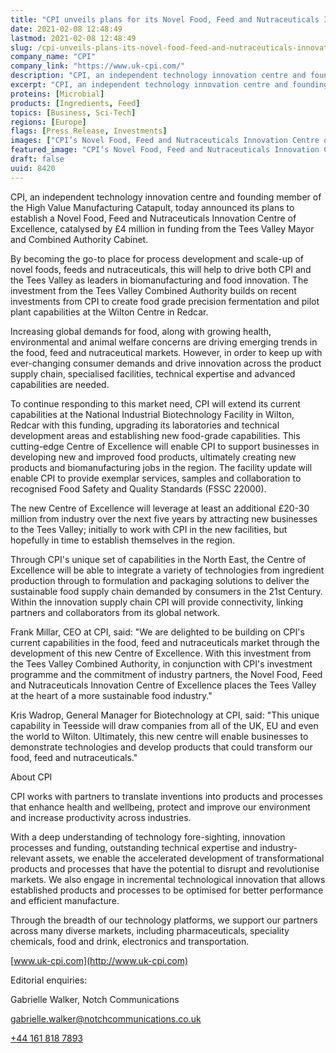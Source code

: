 ```yaml
---
title: "CPI unveils plans for its Novel Food, Feed and Nutraceuticals Innovation Centre of Excellence"
date: 2021-02-08 12:48:49
lastmod: 2021-02-08 12:48:49
slug: /cpi-unveils-plans-its-novel-food-feed-and-nutraceuticals-innovation-centre-excellence
company_name: "CPI"
company_link: "https://www.uk-cpi.com/"
description: "CPI, an independent technology innovation centre and founding member of the High Value Manufacturing Catapult, today announced its plans to establish a Novel Food, Feed and Nutraceuticals Innovation Centre of Excellence, catalysed by £4 million in funding from the Tees Valley Mayor and Combined Authority Cabinet."
excerpt: "CPI, an independent technology innovation centre and founding member of the High Value Manufacturing Catapult, today announced its plans to establish a Novel Food, Feed and Nutraceuticals Innovation Centre of Excellence, catalysed by £4 million in funding from the Tees Valley Mayor and Combined Authority Cabinet."
proteins: [Microbial]
products: [Ingredients, Feed]
topics: [Business, Sci-Tech]
regions: [Europe]
flags: [Press Release, Investments]
images: ["CPI’s Novel Food, Feed and Nutraceuticals Innovation Centre of Excellence will enhance biomanufacturing in the Tees Valley.jpg"]
featured_image: "CPI’s Novel Food, Feed and Nutraceuticals Innovation Centre of Excellence will enhance biomanufacturing in the Tees Valley.jpg"
draft: false
uuid: 8420
---
```

CPI, an independent technology innovation centre and founding member of
the High Value Manufacturing Catapult, today announced its plans to
establish a Novel Food, Feed and Nutraceuticals Innovation Centre of
Excellence, catalysed by £4 million in funding from the Tees Valley
Mayor and Combined Authority Cabinet.

By becoming the go-to place for process development and scale-up of
novel foods, feeds and nutraceuticals, this will help to drive both CPI
and the Tees Valley as leaders in biomanufacturing and food innovation.
The investment from the Tees Valley Combined Authority builds on recent
investments from CPI to create food grade precision fermentation and
pilot plant capabilities at the Wilton Centre in Redcar.

Increasing global demands for food, along with growing health,
environmental and animal welfare concerns are driving emerging trends in
the food, feed and nutraceutical markets. However, in order to keep up
with ever-changing consumer demands and drive innovation across the
product supply chain, specialised facilities, technical expertise and
advanced capabilities are needed.

To continue responding to this market need, CPI will extend its current
capabilities at the National Industrial Biotechnology Facility in
Wilton, Redcar with this funding, upgrading its laboratories and
technical development areas and establishing new food-grade
capabilities. This cutting-edge Centre of Excellence will enable CPI to
support businesses in developing new and improved food products,
ultimately creating new products and biomanufacturing jobs in the
region. The facility update will enable CPI to provide exemplar
services, samples and collaboration to recognised Food Safety and
Quality Standards (FSSC 22000).

The new Centre of Excellence will leverage at least an additional £20-30
million from industry over the next five years by attracting new
businesses to the Tees Valley; initially to work with CPI in the new
facilities, but hopefully in time to establish themselves in the region.

Through CPI's unique set of capabilities in the North East, the Centre
of Excellence will be able to integrate a variety of technologies from
ingredient production through to formulation and packaging solutions to
deliver the sustainable food supply chain demanded by consumers in the
21st Century. Within the innovation supply chain CPI will provide
connectivity, linking partners and collaborators from its global
network.

Frank Millar, CEO at CPI, said: "We are delighted to be building on
CPI's current capabilities in the food, feed and nutraceuticals market
through the development of this new Centre of Excellence. With this
investment from the Tees Valley Combined Authority, in conjunction with
CPI's investment programme and the commitment of industry partners, the
Novel Food, Feed and Nutraceuticals Innovation Centre of Excellence
places the Tees Valley at the heart of a more sustainable food
industry."

Kris Wadrop, General Manager for Biotechnology at CPI, said: "This
unique capability in Teesside will draw companies from all of the UK, EU
and even the world to Wilton. Ultimately, this new centre will enable
businesses to demonstrate technologies and develop products that could
transform our food, feed and nutraceuticals."

About CPI

CPI works with partners to translate inventions into products and
processes that enhance health and wellbeing, protect and improve our
environment and increase productivity across industries.

With a deep understanding of technology fore-sighting, innovation
processes and funding, outstanding technical expertise and
industry-relevant assets, we enable the accelerated development of
transformational products and processes that have the potential to
disrupt and revolutionise markets. We also engage in incremental
technological innovation that allows established products and processes
to be optimised for better performance and efficient manufacture.

Through the breadth of our technology platforms, we support our partners
across many diverse markets, including pharmaceuticals, speciality
chemicals, food and drink, electronics and transportation.

[www.uk-cpi.com](http://www.uk-cpi.com)

Editorial enquiries:

Gabrielle Walker, Notch Communications

<gabrielle.walker@notchcommunications.co.uk>

[+44 161 818 7893](tel:+441618187893)
